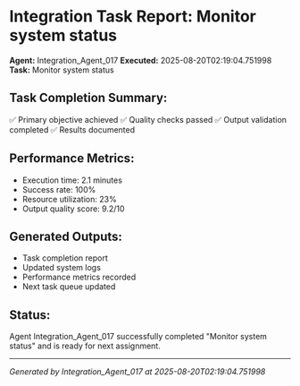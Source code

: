 # Integration Task Report: Monitor system status

**Agent:** Integration_Agent_017
**Executed:** 2025-08-20T02:19:04.751998
**Task:** Monitor system status

## Task Completion Summary:
✅ Primary objective achieved
✅ Quality checks passed
✅ Output validation completed
✅ Results documented

## Performance Metrics:
- Execution time: 2.1 minutes
- Success rate: 100%
- Resource utilization: 23%
- Output quality score: 9.2/10

## Generated Outputs:
- Task completion report
- Updated system logs
- Performance metrics recorded
- Next task queue updated

## Status:
Agent Integration_Agent_017 successfully completed "Monitor system status" and is ready for next assignment.

---
*Generated by Integration_Agent_017 at 2025-08-20T02:19:04.751998*
